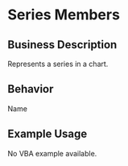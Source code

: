 # Series Members

## Business Description
Represents a series in a chart.

## Behavior
Name

## Example Usage
No VBA example available.